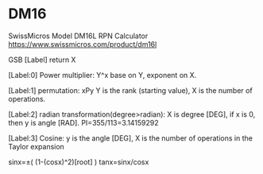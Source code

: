 # DM16
SwissMicros Model DM16L RPN Calculator
https://www.swissmicros.com/product/dm16l


GSB [Label]
return X

[Label:0]
Power multiplier: Y^x
base on Y, exponent on X.

[Label:1]
permutation: xPy
Y is the rank (starting value), X is the number of operations.

[Label:2]
radian transformation(degree>radian):
X is degree [DEG], if x is 0, then y is angle [RAD].
PI=355/113=3.14159292

[Label:3]
Cosine: y is the angle [DEG], X is the number of operations in the Taylor expansion

sinx=±( (1-(cosx)^2)[root] )
tanx=sinx/cosx

